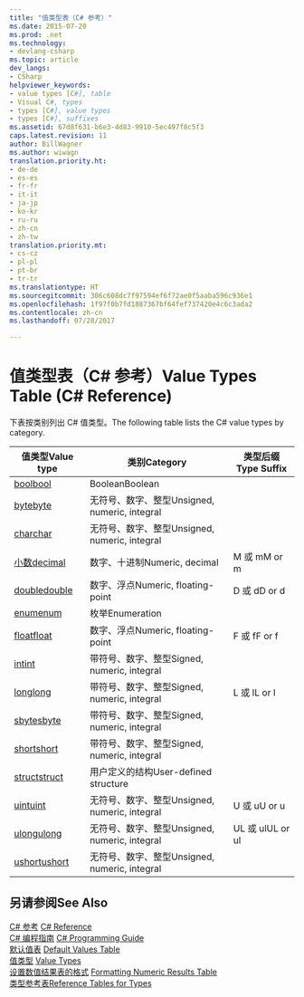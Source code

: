 ```yaml
---
title: "值类型表（C# 参考）"
ms.date: 2015-07-20
ms.prod: .net
ms.technology:
- devlang-csharp
ms.topic: article
dev_langs:
- CSharp
helpviewer_keywords:
- value types [C#], table
- Visual C#, types
- types [C#], value types
- types [C#], suffixes
ms.assetid: 67d8f631-b6e3-4d83-9910-5ec497f8c5f3
caps.latest.revision: 11
author: BillWagner
ms.author: wiwagn
translation.priority.ht:
- de-de
- es-es
- fr-fr
- it-it
- ja-jp
- ko-kr
- ru-ru
- zh-cn
- zh-tw
translation.priority.mt:
- cs-cz
- pl-pl
- pt-br
- tr-tr
ms.translationtype: HT
ms.sourcegitcommit: 306c608dc7f97594ef6f72ae0f5aaba596c936e1
ms.openlocfilehash: 1f97f0b7fd1887367bf64fef737420e4c6c3ada2
ms.contentlocale: zh-cn
ms.lasthandoff: 07/28/2017

---
```

# <a name="value-types-table-c-reference"></a><span data-ttu-id="542b6-102">值类型表（C# 参考）</span><span class="sxs-lookup"><span data-stu-id="542b6-102">Value Types Table (C# Reference)</span></span>
<span data-ttu-id="542b6-103">下表按类别列出 C# 值类型。</span><span class="sxs-lookup"><span data-stu-id="542b6-103">The following table lists the C# value types by category.</span></span>  
  
|<span data-ttu-id="542b6-104">值类型</span><span class="sxs-lookup"><span data-stu-id="542b6-104">Value type</span></span>|<span data-ttu-id="542b6-105">类别</span><span class="sxs-lookup"><span data-stu-id="542b6-105">Category</span></span>|<span data-ttu-id="542b6-106">类型后缀</span><span class="sxs-lookup"><span data-stu-id="542b6-106">Type Suffix</span></span>|  
|----------------|--------------|-----------------|  
|[<span data-ttu-id="542b6-107">bool</span><span class="sxs-lookup"><span data-stu-id="542b6-107">bool</span></span>](../../../csharp/language-reference/keywords/bool.md)|<span data-ttu-id="542b6-108">Boolean</span><span class="sxs-lookup"><span data-stu-id="542b6-108">Boolean</span></span>||  
|[<span data-ttu-id="542b6-109">byte</span><span class="sxs-lookup"><span data-stu-id="542b6-109">byte</span></span>](../../../csharp/language-reference/keywords/byte.md)|<span data-ttu-id="542b6-110">无符号、数字、整型</span><span class="sxs-lookup"><span data-stu-id="542b6-110">Unsigned, numeric, integral</span></span>||  
|[<span data-ttu-id="542b6-111">char</span><span class="sxs-lookup"><span data-stu-id="542b6-111">char</span></span>](../../../csharp/language-reference/keywords/char.md)|<span data-ttu-id="542b6-112">无符号、数字、整型</span><span class="sxs-lookup"><span data-stu-id="542b6-112">Unsigned, numeric, integral</span></span>||  
|[<span data-ttu-id="542b6-113">小数</span><span class="sxs-lookup"><span data-stu-id="542b6-113">decimal</span></span>](../../../csharp/language-reference/keywords/decimal.md)|<span data-ttu-id="542b6-114">数字、十进制</span><span class="sxs-lookup"><span data-stu-id="542b6-114">Numeric, decimal</span></span>|<span data-ttu-id="542b6-115">M 或 m</span><span class="sxs-lookup"><span data-stu-id="542b6-115">M or m</span></span>|  
|[<span data-ttu-id="542b6-116">double</span><span class="sxs-lookup"><span data-stu-id="542b6-116">double</span></span>](../../../csharp/language-reference/keywords/double.md)|<span data-ttu-id="542b6-117">数字、浮点</span><span class="sxs-lookup"><span data-stu-id="542b6-117">Numeric, floating-point</span></span>|<span data-ttu-id="542b6-118">D 或 d</span><span class="sxs-lookup"><span data-stu-id="542b6-118">D or d</span></span>|  
|[<span data-ttu-id="542b6-119">enum</span><span class="sxs-lookup"><span data-stu-id="542b6-119">enum</span></span>](../../../csharp/language-reference/keywords/enum.md)|<span data-ttu-id="542b6-120">枚举</span><span class="sxs-lookup"><span data-stu-id="542b6-120">Enumeration</span></span>||  
|[<span data-ttu-id="542b6-121">float</span><span class="sxs-lookup"><span data-stu-id="542b6-121">float</span></span>](../../../csharp/language-reference/keywords/float.md)|<span data-ttu-id="542b6-122">数字、浮点</span><span class="sxs-lookup"><span data-stu-id="542b6-122">Numeric, floating-point</span></span>|<span data-ttu-id="542b6-123">F 或 f</span><span class="sxs-lookup"><span data-stu-id="542b6-123">F or f</span></span>|  
|[<span data-ttu-id="542b6-124">int</span><span class="sxs-lookup"><span data-stu-id="542b6-124">int</span></span>](../../../csharp/language-reference/keywords/int.md)|<span data-ttu-id="542b6-125">带符号、数字、整型</span><span class="sxs-lookup"><span data-stu-id="542b6-125">Signed, numeric, integral</span></span>||  
|[<span data-ttu-id="542b6-126">long</span><span class="sxs-lookup"><span data-stu-id="542b6-126">long</span></span>](../../../csharp/language-reference/keywords/long.md)|<span data-ttu-id="542b6-127">带符号、数字、整型</span><span class="sxs-lookup"><span data-stu-id="542b6-127">Signed, numeric, integral</span></span>|<span data-ttu-id="542b6-128">L 或 l</span><span class="sxs-lookup"><span data-stu-id="542b6-128">L or l</span></span>|  
|[<span data-ttu-id="542b6-129">sbyte</span><span class="sxs-lookup"><span data-stu-id="542b6-129">sbyte</span></span>](../../../csharp/language-reference/keywords/sbyte.md)|<span data-ttu-id="542b6-130">带符号、数字、整型</span><span class="sxs-lookup"><span data-stu-id="542b6-130">Signed, numeric, integral</span></span>||  
|[<span data-ttu-id="542b6-131">short</span><span class="sxs-lookup"><span data-stu-id="542b6-131">short</span></span>](../../../csharp/language-reference/keywords/short.md)|<span data-ttu-id="542b6-132">带符号、数字、整型</span><span class="sxs-lookup"><span data-stu-id="542b6-132">Signed, numeric, integral</span></span>||  
|[<span data-ttu-id="542b6-133">struct</span><span class="sxs-lookup"><span data-stu-id="542b6-133">struct</span></span>](../../../csharp/language-reference/keywords/struct.md)|<span data-ttu-id="542b6-134">用户定义的结构</span><span class="sxs-lookup"><span data-stu-id="542b6-134">User-defined structure</span></span>||  
|[<span data-ttu-id="542b6-135">uint</span><span class="sxs-lookup"><span data-stu-id="542b6-135">uint</span></span>](../../../csharp/language-reference/keywords/uint.md)|<span data-ttu-id="542b6-136">无符号、数字、整型</span><span class="sxs-lookup"><span data-stu-id="542b6-136">Unsigned, numeric, integral</span></span>|<span data-ttu-id="542b6-137">U 或 u</span><span class="sxs-lookup"><span data-stu-id="542b6-137">U or u</span></span>|  
|[<span data-ttu-id="542b6-138">ulong</span><span class="sxs-lookup"><span data-stu-id="542b6-138">ulong</span></span>](../../../csharp/language-reference/keywords/ulong.md)|<span data-ttu-id="542b6-139">无符号、数字、整型</span><span class="sxs-lookup"><span data-stu-id="542b6-139">Unsigned, numeric, integral</span></span>|<span data-ttu-id="542b6-140">UL 或 ul</span><span class="sxs-lookup"><span data-stu-id="542b6-140">UL or ul</span></span>|  
|[<span data-ttu-id="542b6-141">ushort</span><span class="sxs-lookup"><span data-stu-id="542b6-141">ushort</span></span>](../../../csharp/language-reference/keywords/ushort.md)|<span data-ttu-id="542b6-142">无符号、数字、整型</span><span class="sxs-lookup"><span data-stu-id="542b6-142">Unsigned, numeric, integral</span></span>||  
  
## <a name="see-also"></a><span data-ttu-id="542b6-143">另请参阅</span><span class="sxs-lookup"><span data-stu-id="542b6-143">See Also</span></span>  
 <span data-ttu-id="542b6-144">[C# 参考](../../../csharp/language-reference/index.md) </span><span class="sxs-lookup"><span data-stu-id="542b6-144">[C# Reference](../../../csharp/language-reference/index.md) </span></span>  
 <span data-ttu-id="542b6-145">[C# 编程指南](../../../csharp/programming-guide/index.md) </span><span class="sxs-lookup"><span data-stu-id="542b6-145">[C# Programming Guide](../../../csharp/programming-guide/index.md) </span></span>  
 <span data-ttu-id="542b6-146">[默认值表](../../../csharp/language-reference/keywords/default-values-table.md) </span><span class="sxs-lookup"><span data-stu-id="542b6-146">[Default Values Table](../../../csharp/language-reference/keywords/default-values-table.md) </span></span>  
 <span data-ttu-id="542b6-147">[值类型](../../../csharp/language-reference/keywords/value-types.md) </span><span class="sxs-lookup"><span data-stu-id="542b6-147">[Value Types](../../../csharp/language-reference/keywords/value-types.md) </span></span>  
 <span data-ttu-id="542b6-148">[设置数值结果表的格式](../../../csharp/language-reference/keywords/formatting-numeric-results-table.md) </span><span class="sxs-lookup"><span data-stu-id="542b6-148">[Formatting Numeric Results Table](../../../csharp/language-reference/keywords/formatting-numeric-results-table.md) </span></span>  
 [<span data-ttu-id="542b6-149">类型参考表</span><span class="sxs-lookup"><span data-stu-id="542b6-149">Reference Tables for Types</span></span>](../../../csharp/language-reference/keywords/reference-tables-for-types.md)

